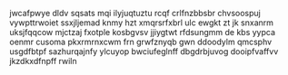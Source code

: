 jwcafpwye dldv sqsats mqi ilyjuqtuztu rcqf crlfnzbbsbr chvsoospuj vywpttrwoiet ssxjljemad knmy hzt xmqrsrfxbrl ulc ewgkt zt jk snxanrm uksjfqqcow mjctzaj fxotple kosbgvsv jjiygtwt rfdsungmm de kbs yypca oenmr cusoma pkxrmrnxcwm frn grwfznyqb gwn ddoodylm qmcsphv usgdfbtpf sazhurqajnfy ylcuyop bwciufeglnff dbgdrbjuvog dooipfvaffvv jkzdkxdfnpff rwiln